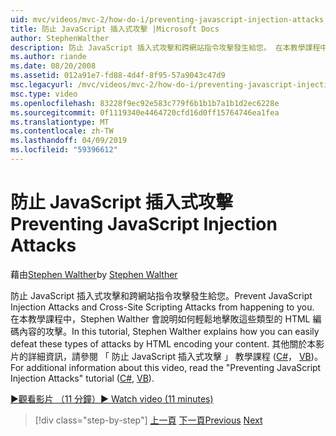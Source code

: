 ```yaml
---
uid: mvc/videos/mvc-2/how-do-i/preventing-javascript-injection-attacks
title: 防止 JavaScript 插入式攻擊 |Microsoft Docs
author: StephenWalther
description: 防止 JavaScript 插入式攻擊和跨網站指令攻擊發生給您。 在本教學課程中，Stephen Walther 會說明如何輕鬆地 de...
ms.author: riande
ms.date: 08/20/2008
ms.assetid: 012a91e7-fd88-4d4f-8f95-57a9043c47d9
msc.legacyurl: /mvc/videos/mvc-2/how-do-i/preventing-javascript-injection-attacks
msc.type: video
ms.openlocfilehash: 83228f9ec92e583c779f6b1b1b7a1b1d2ec6228e
ms.sourcegitcommit: 0f1119340e4464720cfd16d0ff15764746ea1fea
ms.translationtype: MT
ms.contentlocale: zh-TW
ms.lasthandoff: 04/09/2019
ms.locfileid: "59396612"
---
```

# <a name="preventing-javascript-injection-attacks"></a><span data-ttu-id="203f4-104">防止 JavaScript 插入式攻擊</span><span class="sxs-lookup"><span data-stu-id="203f4-104">Preventing JavaScript Injection Attacks</span></span>

<span data-ttu-id="203f4-105">藉由[Stephen Walther](https://github.com/StephenWalther)</span><span class="sxs-lookup"><span data-stu-id="203f4-105">by [Stephen Walther](https://github.com/StephenWalther)</span></span>

<span data-ttu-id="203f4-106">防止 JavaScript 插入式攻擊和跨網站指令攻擊發生給您。</span><span class="sxs-lookup"><span data-stu-id="203f4-106">Prevent JavaScript Injection Attacks and Cross-Site Scripting Attacks from happening to you.</span></span> <span data-ttu-id="203f4-107">在本教學課程中，Stephen Walther 會說明如何輕鬆地擊敗這些類型的 HTML 編碼內容的攻擊。</span><span class="sxs-lookup"><span data-stu-id="203f4-107">In this tutorial, Stephen Walther explains how you can easily defeat these types of attacks by HTML encoding your content.</span></span> <span data-ttu-id="203f4-108">其他關於本影片的詳細資訊，請參閱 「 防止 JavaScript 插入式攻擊 」 教學課程 ([C#](../../../overview/older-versions-1/security/preventing-javascript-injection-attacks-cs.md)， [VB](../../../overview/older-versions-1/security/preventing-javascript-injection-attacks-vb.md))。</span><span class="sxs-lookup"><span data-stu-id="203f4-108">For additional information about this video, read the "Preventing JavaScript Injection Attacks" tutorial ([C#](../../../overview/older-versions-1/security/preventing-javascript-injection-attacks-cs.md), [VB](../../../overview/older-versions-1/security/preventing-javascript-injection-attacks-vb.md)).</span></span>

[<span data-ttu-id="203f4-109">&#9654;觀看影片 （11 分鐘）</span><span class="sxs-lookup"><span data-stu-id="203f4-109">&#9654; Watch video (11 minutes)</span></span>](https://channel9.msdn.com/Blogs/ASP-NET-Site-Videos/preventing-javascript-injection-attacks)

> [!div class="step-by-step"]
> <span data-ttu-id="203f4-110">[上一頁](an-introduction-to-url-routing.md)
> [下一頁](creating-unit-tests-for-aspnet-mvc-applications.md)</span><span class="sxs-lookup"><span data-stu-id="203f4-110">[Previous](an-introduction-to-url-routing.md)
[Next](creating-unit-tests-for-aspnet-mvc-applications.md)</span></span>
